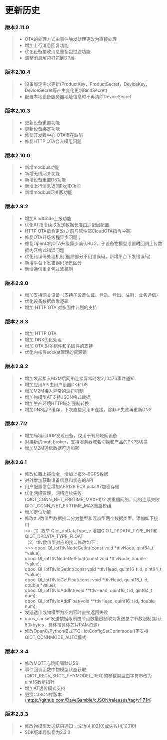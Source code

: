 # 更新历史


### 版本2.11.0
>* OTA的处理方式由事件触发处理更改为直接处理
>* 增加上行消息回复功能
>* 优化设备接收消息重复包过滤功能
>* 调整消息解包打包到DP层

### 版本2.10.4
>* 设备绑定需求更新(ProductKey，ProductSecret，DeviceKey，DeviceSecret等产生变化更新BindSecret)
>* 配置本地设备服务器地址信息时不再清除DeviceSecret


### __版本2.10.3__
>* 更新设备重置功能
>* 更新设备绑定功能
>* 修复开发者中心 OTA潜在缺陷
>* 修复HTTP OTA合入模组问题


### __版本2.10.0__
>* 新增modbus功能
>* 新增无线网关功能
>* 新增设备重置DS功能
>* 新增上行消息返回PkgID功能
>* 新增modbus网关版功能  

### __版本2.9.2__
>* 增加BindCode上报功能
>* 优化AT指令读取发送数据长度由适配层配置
>* HTTP OTA指令更改(之前与软件部CloudOTA指令冲突)
>* 修复OTA升级线程异步问题；
>* 修复OpenC的OTA升级异步确认BUG，子设备物模型设置时回调上传数据内容格式错误问题
>* 优化错误码处理机制(删除部分不用错误码，新增平台下发错误码)
>* 新增平台下发错误码场景区分
>* 新增通信重复包过滤机制

### __版本2.9.0__
>* 增加支持网关设备（支持子设备认证、登录、登出、注销、业务通信）
>* 优化设备数据收发逻辑
>* 增加 HTTP OTA 对多固件计划的支持

### __版本2.8.3__
>* 增加 HTTP OTA
>* 增加 DNS优化处理  
>* 增加 OTA 对多组件和多固件的支持 
>* 优化内核层socket管理的资源锁

### __版本2.8.2__
>* 增加发起接入M2M后网络连接异常时发2,10476事件通知  
>* 增加应用API由用户设置DK和DS  
>* 增加M2M接入异常的惩罚机制  
>* 增加物模型AT支持JSON格式数据  
>* 增加生产环境HTTP域名强制转换  
>* 增加DNS后IP缓存，下次直接采用IP连接，除非IP失败再重新DNS  

### __版本2.7.2__
>* 增加局域网UDP发现设备，仅用于有局域网设备  
>* 对接新的mqtt broker，支持服务器域名切换和产品的PKPS切换  
>* 增加M2M通信数据可选加密  

### __版本2.6.1__
>* 修改位置上报命令，增加上报外挂GPS数据  
>* 对外增加获取设备信息和状态的API  
>* 用户配置信息增加AES128 ECB pcks#7加密存储  
>* 优化网络管理，网络连续失败(QIOT_CONN_NET_ERRTIME_MAX+1)/2 次重启网络，网络连续失败QIOT_CONN_NET_ERRTIME_MAX重启模组  
>* 增加定位功能  
>* 修改ttlv数值型数据接口分为整型和浮点型两个数据类型。添加如下接口  
    >>（1）枚举 QIot_dpDataType_e 增加QIOT_DPDATA_TYPE_INT和QIOT_DPDATA_TYPE_FLOAT  
（2）ttlv数值型对应的接口修改如下：  
    >>>  qbool Ql_iotTtlvNodeGetInt(const void *ttlvNode, qint64_t *value);  
	qbool Ql_iotTtlvNodeGetFloat(const void *ttlvNode, double *value);  
	qbool Ql_iotTtlvIdGetInt(const void *ttlvHead, quint16_t id, qint64_t *value);  
	qbool Ql_iotTtlvIdGetFloat(const void *ttlvHead, quint16_t id, double *value);  
	qbool Ql_iotTtlvIdAddInt(void **ttlvHead, quint16_t id, qint64_t num);  
	qbool Ql_iotTtlvIdAddFloat(void **ttlvHead, quint16_t id, double num);  
>* 发送透传或物模型为空内容时直接返回失败  
>* quos_socket发送数据限制由节点数量限制改为发送总字节数限制(默认50kbytes，具体按具体芯片RAM资源)  
>* 修改OpenC/Python模式下Ql_iotConfigSetConnmode()不支持QIOT_CONNMODE_AUTO模式  

### __版本2.3.4__
>* 修改MQTT心跳间隔默认5S  
>* 事件回调函数中物模型状态获取(QIOT_RECV_SUCC_PHYMODEL_REQ)的参数类型由字符串改为uint16数组指针  
>* 增加AT透传模式支持  
>* 更换CJSON库版本(https://github.com/DaveGamble/cJSON/releases/tag/v1.7.14)  

### __版本2.3.3__
>* 修改物模型发送结果通知，成功(4,10210)或失败(4,10310)  
>* SDK版本号恢复为2.3.3  